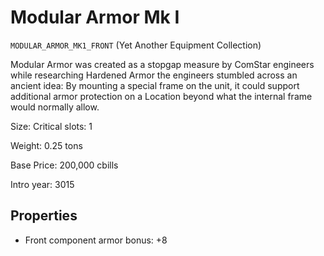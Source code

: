 # Modular Armor Mk I

`MODULAR_ARMOR_MK1_FRONT` (Yet Another Equipment Collection)

Modular Armor was created as a stopgap measure by ComStar engineers while researching Hardened Armor the engineers stumbled across an ancient idea: By mounting a special frame on the unit, it could support additional armor protection on a Location beyond what the internal frame would normally allow.

Size: Critical slots: 1

Weight: 0.25 tons

Base Price: 200,000 cbills

Intro year: 3015

## Properties
* Front component armor bonus: +8 
